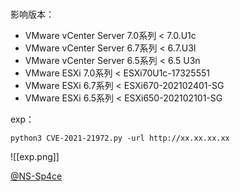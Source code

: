 # 

影响版本：  
- VMware vCenter Server 7.0系列 < 7.0.U1c
- VMware vCenter Server 6.7系列 < 6.7.U3l
- VMware vCenter Server 6.5系列 < 6.5 U3n
- VMware ESXi 7.0系列 < ESXi70U1c-17325551
- VMware ESXi 6.7系列 < ESXi670-202102401-SG
- VMware ESXi 6.5系列 < ESXi650-202102101-SG


exp：
```
python3 CVE-2021-21972.py -url http://xx.xx.xx.xx
```

![[exp.png]]

[@NS-Sp4ce](https://github.com/NS-Sp4ce/CVE-2021-21972)